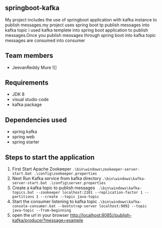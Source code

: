 ## springboot-kafka
My project includes the use of springboot application with kafka instance to publish messages.my project uses spring boot tp publish messages into kafka topic i used kafka templete into spring boot application to publish messages.Once you publish messages through spring boot into kafka topic messages are consumed into consumer
## Team members
- JeevanReddy Mure
  ![]
## Requirements
- JDK 8
- visual studio code
- kafka package
## Dependencies used
- spring kafka
- spring web
- spring starter
## Steps to start the application
1. First Start Apache Zookeeper
   `.\bin\windows\zookeeper-server-start.bat .\config\zookeeper.properties` 
2. Next Run Kafka service from kafka directory 
      `.\bin\windows\kafka-server-start.bat .\config\server.properties`
3. Create a kafka topic to publish messages
     ` .\bin\windows\kafka-topics.bat --zookeeper localhost:2181 --replication-factor 1 --partitions 1 --create --topic java-topic`
4. Start the consumer listening to kafka topic
    `.\bin\windows\kafka-console-consumer.bat --bootstrap-server localhost:9092 --topic java-topic --from-beginning`
5. open the url in your browser [http://localhost:8085//publish-kafka/producer?message=example](http://localhost:8080//javainuse-kafka/producer?message=test)
